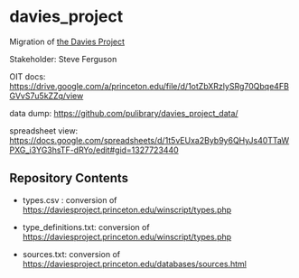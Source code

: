 # davies_project
Migration of [the Davies Project](https://daviesproject.princeton.edu/)

Stakeholder: Steve Ferguson


OIT docs: https://drive.google.com/a/princeton.edu/file/d/1otZbXRzlySRg70Qbqe4FBGVvS7u5kZZq/view

data dump: https://github.com/pulibrary/davies_project_data/

spreadsheet view: https://docs.google.com/spreadsheets/d/1t5vEUxa2Byb9y6QHyJs40TTaWPXG_i3YG3hsTF-dRYo/edit#gid=1327723440

## Repository Contents
  * types.csv : conversion of <https://daviesproject.princeton.edu/winscript/types.php>

  * type_definitions.txt: conversion of <https://daviesproject.princeton.edu/winscript/types.php>
  
  * sources.txt: conversion of <https://daviesproject.princeton.edu/databases/sources.html>
